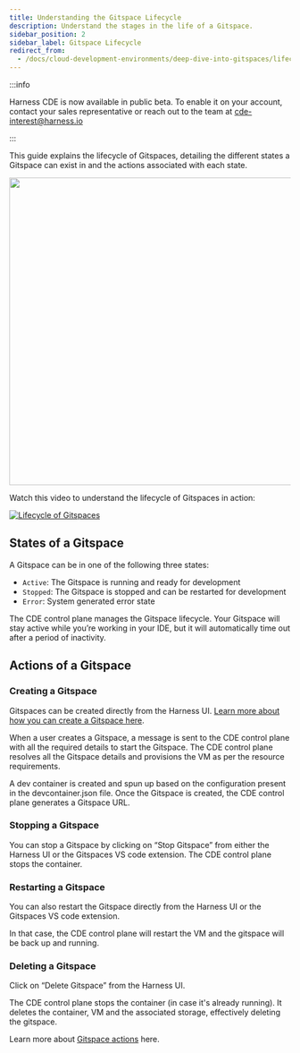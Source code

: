 ```yaml
---
title: Understanding the Gitspace Lifecycle
description: Understand the stages in the life of a Gitspace.
sidebar_position: 2
sidebar_label: Gitspace Lifecycle
redirect_from:
  - /docs/cloud-development-environments/deep-dive-into-gitspaces/lifecycle-of-gitspaces
---
```


:::info

Harness CDE is now available in public beta. To enable it on your account, contact your sales representative or reach out to the team at cde-interest@harness.io

:::

This guide explains the lifecycle of Gitspaces, detailing the different states a Gitspace can exist in and the actions associated with each state.

<img width=550 src="https://github.com/user-attachments/assets/e6a6f759-7165-4d09-9dc9-21cb6d5d3049"/>

Watch this video to understand the lifecycle of Gitspaces in action:

[![Lifecycle of Gitspaces](https://markdown-videos-api.jorgenkh.no/url?url=https%3A%2F%2Fyoutu.be%2FNKyFKUBJdzY%3Fsi%3DhLjUc034BBtyxXZa)](https://youtu.be/NKyFKUBJdzY?si=hLjUc034BBtyxXZa)

## States of a Gitspace
A Gitspace can be in one of the following three states:
- ```Active```: The Gitspace is running and ready for development 
- ```Stopped```: The Gitspace is stopped and can be restarted for development 
- ```Error```: System generated error state

The CDE control plane manages the Gitspace lifecycle. Your Gitspace will stay active while you’re working in your IDE, but it will automatically time out after a period of inactivity.

## Actions of a Gitspace

### Creating a Gitspace
Gitspaces can be created directly from the Harness UI. [Learn more about how you can create a Gitspace here](/docs/cloud-development-environments/introduction/getting-started-with-cde.md). 

When a user creates a Gitspace, a message is sent to the CDE control plane with all the required details to start the Gitspace. The CDE control plane resolves all the Gitspace details and provisions the VM as per the resource requirements. 

A dev container is created and spun up based on the configuration present in the devcontainer.json file. Once the Gitspace is created, the CDE control plane generates a Gitspace URL. 

### Stopping a Gitspace
You can stop a Gitspace by clicking on “Stop Gitspace” from either the Harness UI or the Gitspaces VS code extension. The CDE control plane stops the container. 

### Restarting a Gitspace
You can also restart the Gitspace directly from the Harness UI or the Gitspaces VS code extension.

In that case, the CDE control plane will restart the VM and the gitspace will be back up and running.

### Deleting a Gitspace
Click on “Delete Gitspace” from the Harness UI. 

The CDE control plane stops the container (in case it's already running). It deletes the container, VM and the associated storage, effectively deleting the gitspace.

Learn more about [Gitspace actions](/docs/cloud-development-environments/manage-gitspaces/existing-gitspaces) here. 